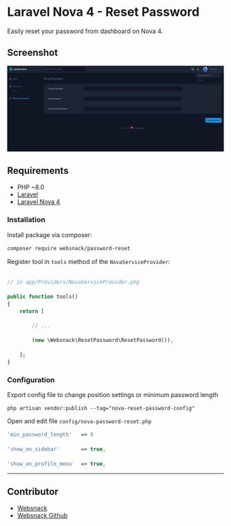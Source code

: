 # Laravel Nova 4 - Reset Password

Easily reset your password from dashboard on Nova 4.


## Screenshot

![Laravel Nova Password Reset](preview-nova-reset-password.png "Laravel Nova Reset Password")

## Requirements

* PHP ~8.0
* [Laravel](https://laravel.com) 
* [Laravel Nova 4](https://nova.laravel.com)

### Installation

Install package via composer:
```bash
composer require websnack/password-reset
```

Register tool in `tools` method of the `NovaServiceProvider`:
```php

// in app/Providers/NovaServiceProvider.php
 
public function tools()
{
    return [
    
        // ...
        
        (new \Websnack\ResetPassword\ResetPassword()),
        
    ];
}
```

### Configuration

Export config file to change position settings or minimum password length 

```
php artisan vendor:publish --tag="nova-reset-password-config"
```

Open and edit file `config/nova-password-reset.php`

```php
'min_password_length'   => 8

'show_on_sidebar'       => true,

'show_on_profile_menu'  => true,
```
___

## Contributor
* [Websnack](https://websnack.dk)
* [Websnack Github](https://github.com/websnack-dk)